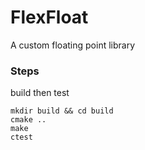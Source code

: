# FlexFloat
A custom floating point library 


### Steps
build then test
```shell
mkdir build && cd build
cmake ..
make
ctest
```
